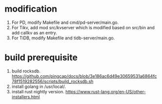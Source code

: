 # modification

1. For PD, modify Makefile and cmd/pd-server/main.go.
2. For Tikv, add mod src/kvserver which is modified based on src/bin and add callkv as an entry.
3. For TiDB, modify Makefile and tidb-server/main.go.

# build prerequisite

1. build rocksdb.
   https://github.com/pingcap/docs/blob/3e186ac6d49e30659531a6864fc78f1519282556/scripts/build_rocksdb.sh
2. install golang in /usr/local/.
3. install rust nightly version.
   https://www.rust-lang.org/en-US/other-installers.html
